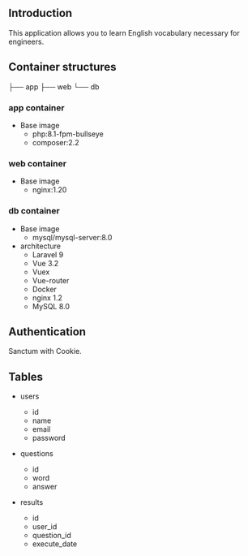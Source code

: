 ## Introduction

This application allows you to learn English vocabulary necessary for engineers.

## Container structures

├── app
├── web
└── db

### app container

- Base image
  - php:8.1-fpm-bullseye
  - composer:2.2

### web container

- Base image
  - nginx:1.20

### db container

- Base image
  - mysql/mysql-server:8.0
- architecture
  - Laravel 9
  - Vue 3.2
  - Vuex
  - Vue-router
  - Docker
  - nginx 1.2
  - MySQL 8.0

## Authentication

Sanctum with Cookie.

## Tables

- users

  - id
  - name
  - email
  - password

- questions

  - id
  - word
  - answer

- results
  - id
  - user_id
  - question_id
  - execute_date

